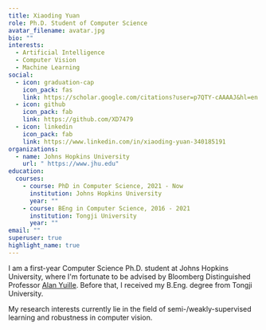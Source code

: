 ```yaml
---
title: Xiaoding Yuan
role: Ph.D. Student of Computer Science
avatar_filename: avatar.jpg
bio: ""
interests:
  - Artificial Intelligence
  - Computer Vision
  - Machine Learning
social:
  - icon: graduation-cap
    icon_pack: fas
    link: https://scholar.google.com/citations?user=p7QTY-cAAAAJ&hl=en
  - icon: github
    icon_pack: fab
    link: https://github.com/XD7479
  - icon: linkedin
    icon_pack: fab
    link: https://www.linkedin.com/in/xiaoding-yuan-340185191
organizations:
  - name: Johns Hopkins University
    url: " https://www.jhu.edu"
education:
  courses:
    - course: PhD in Computer Science, 2021 - Now
      institution: Johns Hopkins University
      year: ""
    - course: BEng in Computer Science, 2016 - 2021
      institution: Tongji University
      year: ""
email: ""
superuser: true
highlight_name: true
---
```

I am a first-year Computer Science Ph.D. student at Johns Hopkins University, where I'm fortunate to be advised by Bloomberg Distinguished Professor <a href="https://cogsci.jhu.edu/directory/alan-yuille">Alan Yuille</a>. Before that, I received my B.Eng. degree from Tongji University. 

My research interests currently lie in the field of semi-/weakly-supervised learning and robustness in computer vision. 


<!-- {{< icon name="download" pack="fas" >}} Download my {{< staticref "uploads/demo_resume.pdf" "newtab" >}}resumé{{< /staticref >}}. -->

<!-- 
social:
  - icon: envelope
    icon_pack: fas
    link: /#contact 
-->
